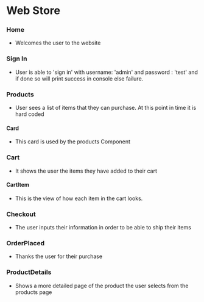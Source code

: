 # Web Store


### Home
  - Welcomes the user to the website
    

### Sign In
- User is able to 'sign in' with username: 'admin' and password : 'test' and if done so will print success in console else failure.

### Products
  - User sees a list of items that they can purchase. At this point in time it is hard coded

#### Card
  - This card is used by the products Component

### Cart
   - It shows the user the items they have added to their cart

#### CartItem
- This is the view of how each item in the cart looks.

### Checkout
  - The user inputs their information in order to be able to ship their items
  
### OrderPlaced
  - Thanks the user for their purchase
  
### ProductDetails
  - Shows a more detailed page of the product the user selects from the products page

